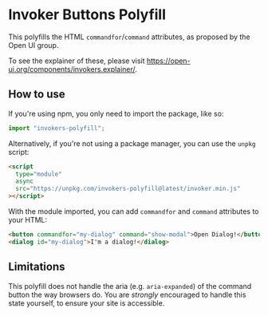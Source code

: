 # Invoker Buttons Polyfill

This polyfills the HTML `commandfor`/`command` attributes, as proposed by the Open UI group.

To see the explainer of these, please visit https://open-ui.org/components/invokers.explainer/.

## How to use

If you're using npm, you only need to import the package, like so:

```js
import "invokers-polyfill";
```

Alternatively, if you're not using a package manager, you can use the `unpkg` script:

```html
<script
  type="module"
  async
  src="https://unpkg.com/invokers-polyfill@latest/invoker.min.js"
></script>
```

With the module imported, you can add `commandfor` and `command` attributes to your HTML:

```html
<button commandfor="my-dialog" command="show-modal">Open Dialog!</button>
<dialog id="my-dialog">I'm a dialog!</dialog>
```

## Limitations

This polyfill does not handle the aria (e.g. `aria-expanded`) of the command button the way browsers do.
You are *strongly* encouraged to handle this state yourself, to ensure your site is accessible.
